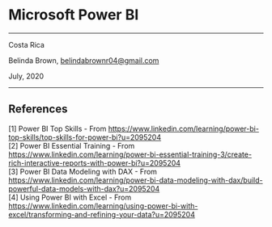 # Microsoft Power BI 

----------

Costa Rica

Belinda Brown, belindabrownr04@gmail.com

July, 2020

----------

## References 
[1] Power BI Top Skills - From https://www.linkedin.com/learning/power-bi-top-skills/top-skills-for-power-bi?u=2095204 <br/>
[2] Power BI Essential Training - From https://www.linkedin.com/learning/power-bi-essential-training-3/create-rich-interactive-reports-with-power-bi?u=2095204 <br/>
[3] Power BI Data Modeling with DAX - From https://www.linkedin.com/learning/power-bi-data-modeling-with-dax/build-powerful-data-models-with-dax?u=2095204 <br/>
[4] Using Power BI with Excel - From https://www.linkedin.com/learning/using-power-bi-with-excel/transforming-and-refining-your-data?u=2095204 <br/>
